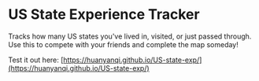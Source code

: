 # US State Experience Tracker

Tracks how many US states you've lived in, visited, or just passed through. Use this to compete with your friends and complete the map someday!

Test it out here: [https://huanyanqi.github.io/US-state-exp/](https://huanyanqi.github.io/US-state-exp/)

